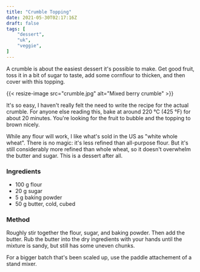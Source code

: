 ```yaml
---
title: "Crumble Topping"
date: 2021-05-30T02:17:16Z
draft: false
tags: [
    "dessert",
    "uk",
    "veggie",
]
---
```


A crumble is about the easiest dessert it's possible to make. Get good fruit, toss it in a bit of sugar to taste, add some cornflour to thicken, and then cover with this topping.

{{< resize-image src="crumble.jpg" alt="Mixed berry crumble" >}}


It's so easy, I haven't really felt the need to write the recipe for the actual crumble. For anyone else reading this, bake at around 220 °C (425 °F) for about 20 minutes. You're looking for the fruit to bubble and the topping to brown nicely.

While any flour will work, I like what's sold in the US as "white whole wheat". There is no magic: it's less refined than all-purpose flour. But it's still considerably more refined than whole wheat, so it doesn't overwhelm the butter and sugar. This is a dessert after all.

### Ingredients

* 100 g flour
* 20 g sugar
* 5 g baking powder
* 50 g butter, cold, cubed

### Method

Roughly stir together the flour, sugar, and baking powder. Then add the butter. Rub the butter into the dry ingredients with your hands until the mixture is sandy, but still has some uneven chunks.

For a bigger batch that's been scaled up, use the paddle attachement of a stand mixer.

